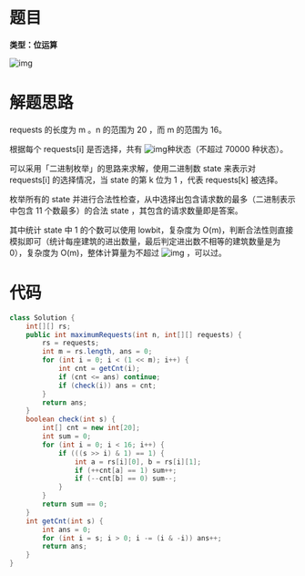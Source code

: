 # 题目

**类型：位运算**



![img](https://cdn.nlark.com/yuque/0/2022/png/2941598/1646458814756-45539b05-4bea-4e8c-9ff4-93561eaf3147.png)

# 解题思路

requests 的长度为 m 。n 的范围为 20 ，而 m  的范围为 16。



根据每个 requests[i] 是否选择，共有 ![img](https://cdn.nlark.com/yuque/__latex/f3902fac7e9690e09a9f5225f267bd7d.svg)种状态（不超过 70000  种状态）。

可以采用「二进制枚举」的思路来求解，使用二进制数 state  来表示对 requests[i]  的选择情况，当 state 的第 k  位为 1 ，代表 requests[k]  被选择。

枚举所有的 state  并进行合法性检查，从中选择出包含请求数的最多（二进制表示中包含 11 个数最多）的合法 state ，其包含的请求数量即是答案。

其中统计 state  中 1  的个数可以使用 lowbit，复杂度为 O(m)，判断合法性则直接模拟即可（统计每座建筑的进出数量，最后判定进出数不相等的建筑数量是为 0），复杂度为 O(m)，整体计算量为不超过 ![img](https://cdn.nlark.com/yuque/__latex/872347f224ffd921a1a33bec5bf15153.svg) ，可以过。



# 代码

```java
class Solution {
    int[][] rs;
    public int maximumRequests(int n, int[][] requests) {
        rs = requests;
        int m = rs.length, ans = 0;
        for (int i = 0; i < (1 << m); i++) {
            int cnt = getCnt(i);
            if (cnt <= ans) continue;
            if (check(i)) ans = cnt;
        }
        return ans;
    }
    boolean check(int s) {
        int[] cnt = new int[20];
        int sum = 0;
        for (int i = 0; i < 16; i++) {
            if (((s >> i) & 1) == 1) {
                int a = rs[i][0], b = rs[i][1];
                if (++cnt[a] == 1) sum++;
                if (--cnt[b] == 0) sum--;
            }
        }
        return sum == 0;
    }
    int getCnt(int s) {
        int ans = 0;
        for (int i = s; i > 0; i -= (i & -i)) ans++;
        return ans;
    }
}
```